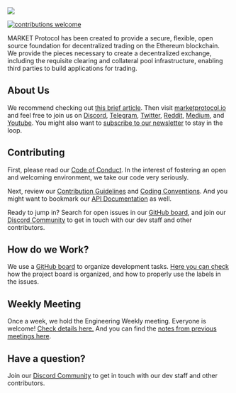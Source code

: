 <img src="https://github.com/MARKETProtocol/dApp/blob/master/src/img/MARKETProtocol-Light.png?raw=true" align="middle">

[![contributions welcome](https://img.shields.io/badge/contributions-welcome-brightgreen.svg?style=flat)](https://github.com/dwyl/esta/issues)

MARKET Protocol has been created to provide a secure, flexible, open source foundation for decentralized trading on the Ethereum blockchain. We provide the pieces necessary to create a decentralized exchange, including the requisite clearing and collateral pool infrastructure, enabling third parties to build applications for trading.

## About Us

We recommend checking out [this brief article](https://medium.com/market-protocol/market-protocol-explain-it-like-im-five-673312673b6e). Then visit [marketprotocol.io](https://www.marketprotocol.io/) and feel free to join us on [Discord](https://www.marketprotocol.io/discord), [Telegram](https://t.me/Market_Protocol_Chat), [Twitter](https://mobile.twitter.com/MarketProtocol), [Reddit](https://www.reddit.com/r/MarketProtocol/), [Medium](https://medium.com/market-protocol), and [Youtube](https://medium.com/market-protocol). You might also want to [subscribe to our newsletter](https://www.marketprotocol.io/#subscribe) to stay in the loop.

## Contributing

First, please read our [Code of Conduct](https://github.com/MARKETProtocol/community/blob/master/docs/code-of-confuct.md). In the interest of fostering an open and welcoming environment, we take our code very seriously.

Next, review our [Contribution Guidelines](https://github.com/MARKETProtocol/community/blob/master/docs/contributing.md) and [Coding Conventions](https://github.com/MARKETProtocol/community/blob/master/docs/coding-conventions.md). And you might want to bookmark our [API Documentation](http://docs.marketprotocol.io/) as well.

Ready to jump in? Search for open issues in our [GitHub board](https://github.com/orgs/MARKETProtocol/projects/1), and join our [Discord Community](https://www.marketprotocol.io/discord) to get in touch with our dev staff and other contributors.

## How do we Work?

We use a [GitHub board](https://github.com/orgs/MARKETProtocol/projects/1) to organize development tasks. [Here you can check](https://github.com/MARKETProtocol/community/blob/master/docs/project-management.md) how the project board is organized, and how to properly use the labels in the issues.  

## Weekly Meeting

Once a week, we hold the Engineering Weekly meeting. Everyone is welcome! [Check details here.](https://github.com/MARKETProtocol/community/blob/master/docs/engineering-weekly.md) And you can find the [notes from previous meetings here](https://github.com/MARKETProtocol/community/tree/master/meeting-notes).

## Have a question?

Join our [Discord Community](https://www.marketprotocol.io/discord) to get in touch with our dev staff and other contributors.
